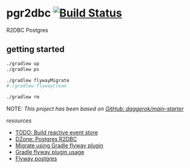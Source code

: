# pgr2dbc [![Build Status](https://travis-ci.org/daggerok/pgr2dbc.svg?branch=master)](https://travis-ci.org/daggerok/pgr2dbc)
R2DBC Postgres

## getting started

```bash
./gradlew up
./gradlew ps

./gradlew flywayMigrate
#./gradlew flywayClean

./gradlew rm
```

NOTE: _This project has been based on [GitHub: daggerok/main-starter](https://github.com/daggerok/main-starter)_

<!--
_update versions_

```bash
./mvnw versions:display-property-updates
./gradlew dependencyUpdates -Drevision=release
```
-->

_resources_

* [TODO: Build reactive event store](https://www.youtube.com/watch?v=zUSWsJteRfw)
* [DZone: Postgres R2DBC](https://dzone.com/articles/introduction-to-reactive-apis-with-postgres-r2dbc)
* [Migrate using Gradle flyway plugin](https://flywaydb.org/documentation/gradle/migrate#errorOverrides)
* [Gradle flyway plugin usage](https://flywaydb.org/documentation/gradle/)
* [Flyway postgres](https://flywaydb.org/documentation/database/postgresql)
